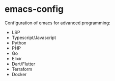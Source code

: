 # emacs-config
Configuration of emacs for advanced programming:
- LSP
- Typescript/Javascript
- Python
- PHP
- Go
- Elixir
- Dart/Flutter
- Terraform
- Docker
